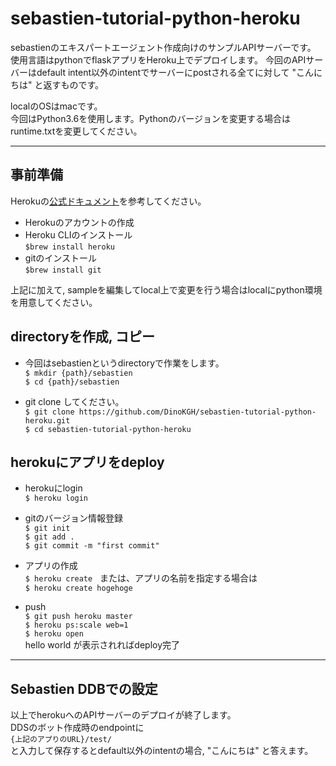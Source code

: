 # sebastien-tutorial-python-heroku

sebastienのエキスパートエージェント作成向けのサンプルAPIサーバーです。
使用言語はpythonでflaskアプリをHeroku上でデプロイします。
今回のAPIサーバーはdefault intent以外のintentでサーバーにpostされる全てに対して
"こんにちは" と返すものです。

localのOSはmacです。  
今回はPython3.6を使用します。Pythonのバージョンを変更する場合はruntime.txtを変更してください。

----------------------

## 事前準備
Herokuの[公式ドキュメント](https://devcenter.heroku.com/articles/getting-started-with-python#introduction)を参考してください。
- Herokuのアカウントの作成
- Heroku CLIのインストール  
`$brew install heroku`
- gitのインストール  
`$brew install git`

上記に加えて, sampleを編集してlocal上で変更を行う場合はlocalにpython環境を用意してください。

## directoryを作成, コピー
- 今回はsebastienというdirectoryで作業をします。  
`$ mkdir {path}/sebastien`  
`$ cd {path}/sebastien `  

- git clone してください。  
`$ git clone https://github.com/DinoKGH/sebastien-tutorial-python-heroku.git`  
`$ cd sebastien-tutorial-python-heroku `  

## herokuにアプリをdeploy　　
- herokuにlogin  
`$ heroku login`   
  
- gitのバージョン情報登録   
`$ git init`  
`$ git add . `  
`$ git commit -m "first commit" `  

- アプリの作成  
`$ heroku create`    
 または、アプリの名前を指定する場合は   
`$ heroku create hogehoge `  
  
- push  
`$ git push heroku master `  
`$ heroku ps:scale web=1 `  
`$ heroku open `  
 hello world が表示されればdeploy完了




--------------------------------

## Sebastien DDBでの設定

以上でherokuへのAPIサーバーのデプロイが終了します。     
DDSのボット作成時のendpointに    
`{上記のアプりのURL}/test/`  
と入力して保存するとdefault以外のintentの場合, "こんにちは" と答えます。





